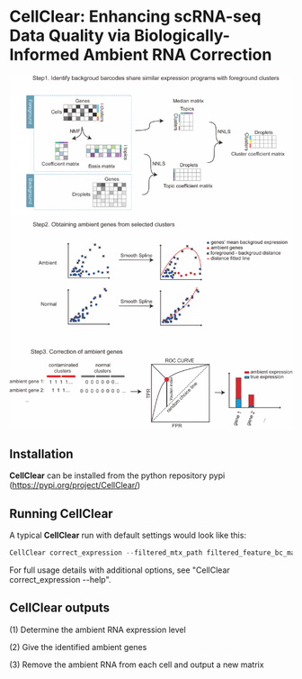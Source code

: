 # CellClear: Enhancing scRNA-seq Data Quality via Biologically-Informed Ambient RNA Correction

<img src="https://github.com/WhiteRabBio/CellClear/blob/main/method.png" width="1000">



## Installation

**CellClear** can be installed from the python repository pypi (https://pypi.org/project/CellClear/)



## **Running CellClear**

A typical **CellClear** run with default settings would look like this:

```python
CellClear correct_expression --filtered_mtx_path filtered_feature_bc_matrix --raw_mtx_path raw_feature_bc_matrix --prefix test --output .
```

For full usage details with additional options, see "CellClear correct_expression --help".



## CellClear outputs 

(1) Determine the ambient RNA  expression level

(2) Give the identified ambient genes

(3) Remove the ambient RNA from each cell and output a new matrix

